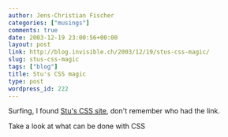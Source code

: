 ```yaml
---
author: Jens-Christian Fischer
categories: ["musings"]
comments: true
date: 2003-12-19 23:00:56+00:00
layout: post
link: http://blog.invisible.ch/2003/12/19/stus-css-magic/
slug: stus-css-magic
tags: ["blog"]
title: Stu's CSS magic
type: post
wordpress_id: 222
---
```


Surfing, I found [Stu's CSS site](http://www.s7u.co.uk/index.html), don't remember who had the link.

Take a look at what can be done with CSS
